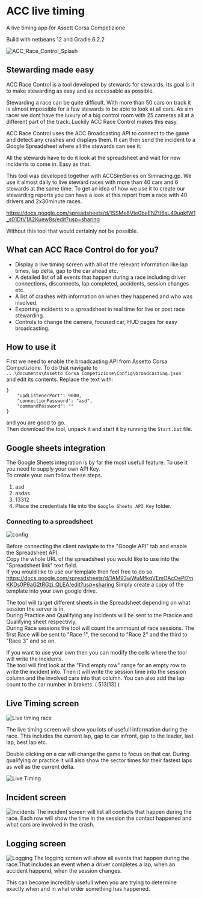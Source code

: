 # ACC live timing
 A live timing app for Assett Corsa Competizione
 
Build with netbeans 12 and Gradle 6.2.2

![ACC_Race_Control_Splash](https://user-images.githubusercontent.com/25527438/116937032-eeecba80-ac68-11eb-8ffa-1c2b009a2e05.png)

## Stewarding made easy
ACC Race Control is a tool developed by stewards for stewards. Its goal is it to make stewarding as easy and as accessable as possible.

Stewarding a race can be quite difficult.
With more than 50 cars on track it is almost impossible for a few stewards to be able to look at all cars.
As sim racer we dont have the luxury of a big control room with 25 cameras all at a different part of the track.
Luckily ACC Race Control makes this easy.

ACC Race Control uses the ACC Broadcasting API to connect to the game and detect any crashes and displays them.
It can then send the incident to a Google Spreadsheet where all the stewards can see it.

All the stewards have to do it look at the spreadsheet and wait for new incidents to come in.
Easy as that.

This tool was developed together with ACCSimSeries on Simracing.gp.
We use it almost daily to live steward races with more than 40 cars and 6 stewards at the same time.
To get an idea of how we use it to create our stewarding reports you can have a look at this report from a race with 40 drivers and 2x30minute races.

https://docs.google.com/spreadsheets/d/1SSMe8Vte0beENZtI6sL49uqkfW1_s01DtV1A2Kuew8s/edit?usp=sharing

Without this tool that would certainly not be possible.


## What can ACC Race Control do for you?

* Display a live timing screen  with all of the relevant information like lap times, lap delta, gap to the car ahead etc.
* A detailed list of all events that happen during a race including driver connections, disconnects, lap completed, accidents, session changes etc.
* A list of crashes with information on when they happened and who was involved.
* Exporting incidents to a spreadsheet in real time for live or post race stewarding.
* Controls to change the camera, focused car, HUD pages for easy broadcasting.

## How to use it

First we need to enable the broadcasting API from Assetto Corsa Competizione.
To do that navigate to  
`...\documents\Assetto Corsa Competizione\Config\broadcasting.json`  
and edit its contents.
Replace the text with:
```
}
    "updListenerPort": 9000,
    "connectionPassword": "asd",
    "commandPassword": ""
}
```
and you are good to go.  
Then download the tool, unpack it and start it by running the `Start.bat` file.

## Google sheets integration

The Google Sheets integration is by far the most usefull feature.
To use it you need to supply your own API Key.  
To create your own follow these steps.
1)  asd
2) asdas
3) 13312
4) Place the credentials file into the `Google Sheets API Key` folder.

### Connecting to a spreadsheet

![config](https://user-images.githubusercontent.com/25527438/116941363-d03df200-ac6f-11eb-9879-7c271a6220bc.PNG)

Before connecting the client navigate to the "Google API" tab and enable the Spreadsheet API.  
Copy the whole URL of the spreadsheet you would like to use into the "Spreadsheet link" text field.  
If you would like to use our template then feel free to do so.  
https://docs.google.com/spreadsheets/d/1AM93wWuMfkqVEmOAcOePI7mKKDs0P9aG2tRGzi_QLEA/edit?usp=sharing
Simply create a copy of the template into your own google drive.

The tool will target different sheets in the Spreadsheet depending on what session the server is in.  
During Practice and Qualifying any incidents will be sent to the Pracice and Qualifying sheet respectivly.  
During Race sessions the tool will count the ammount of race sessions.
The first Race will be sent to "Race 1", the second to "Race 2" and the third to "Race 3" and so on.

If you want to use your own then you can modify the cells where the tool will write the incidents.  
The tool will first look at the "Find empty row" range for an empty row to write the incident into.
Then it will write the session time into the session column and the involved cars into that column.
You can also add the lap count to the car number in brakets. ( 513[13] )




## Live Timing screen
![Live timing race](https://user-images.githubusercontent.com/25527438/116937657-dc26b580-ac69-11eb-8815-a1c9cca8b85a.PNG)

The live timing screen will show you lots of usefull information during the race. This includes the current lap, gap to car infront, gap to the leader, last lap, best lap etc.

Double clicking on a car will change the game to focus on that car.
During qualifying or practice it will also show the sector times for their fastest laps as well as the current delta.

![Live Timing](https://user-images.githubusercontent.com/25527438/116937663-de890f80-ac69-11eb-9efa-046a21aa4d99.PNG)

## Incident screen
![Incidents](https://user-images.githubusercontent.com/25527438/116937682-e5b01d80-ac69-11eb-8d15-baaa67555194.PNG)
The incident screen will list all contacts that happen during the race. Each row will show the time in the session the contact happened and what cars are involved in the crash.

## Logging screen
![Logging](https://user-images.githubusercontent.com/25527438/116937695-eb0d6800-ac69-11eb-88c9-5b6f831fb654.PNG)
The logging screen will show all events that happen during the race.That includes an event when a driver completes a lap, when an accident happend, when the session changes.

This can become incredibly usefull when you are trying to determine exactly when and in what order something has happened.




